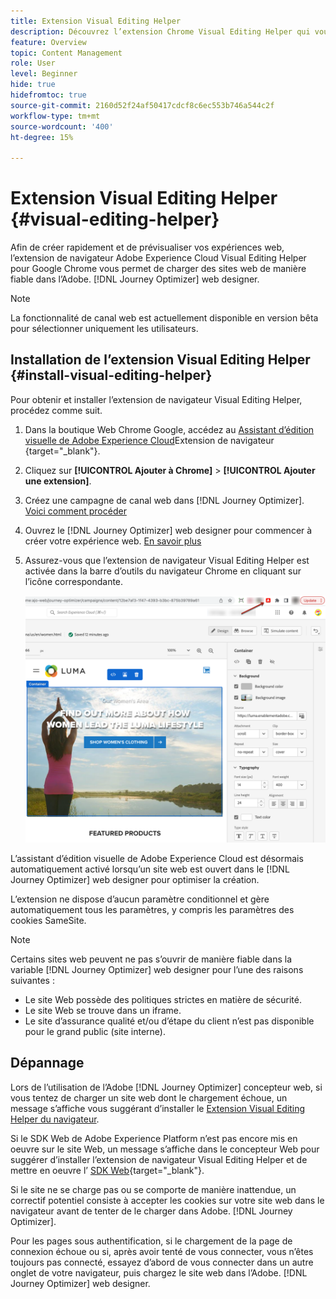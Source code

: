 ```yaml
---
title: Extension Visual Editing Helper
description: Découvrez l’extension Chrome Visual Editing Helper qui vous permet de créer et de prévisualiser des pages web dans Journey Optimizer
feature: Overview
topic: Content Management
role: User
level: Beginner
hide: true
hidefromtoc: true
source-git-commit: 2160d52f24af50417cdcf8c6ec553b746a544c2f
workflow-type: tm+mt
source-wordcount: '400'
ht-degree: 15%

---
```


# Extension Visual Editing Helper {#visual-editing-helper}

Afin de créer rapidement et de prévisualiser vos expériences web, l’extension de navigateur Adobe Experience Cloud Visual Editing Helper pour Google Chrome vous permet de charger des sites web de manière fiable dans l’Adobe. [!DNL Journey Optimizer] web designer.

>[!NOTE]
>
>La fonctionnalité de canal web est actuellement disponible en version bêta pour sélectionner uniquement les utilisateurs.

## Installation de l’extension Visual Editing Helper {#install-visual-editing-helper}

Pour obtenir et installer l’extension de navigateur Visual Editing Helper, procédez comme suit.

1. Dans la boutique Web Chrome Google, accédez au [Assistant d’édition visuelle de Adobe Experience Cloud](https://chrome.google.com/webstore/detail/adobe-experience-cloud-vi/kgmjjkfjacffaebgpkpcllakjifppnca)Extension de navigateur {target=&quot;_blank&quot;}.

1. Cliquez sur **[!UICONTROL Ajouter à Chrome]** > **[!UICONTROL Ajouter une extension]**.

1. Créez une campagne de canal web dans [!DNL Journey Optimizer]. [Voici comment procéder](author-web.md#create-web-campaign)

1. Ouvrez le [!DNL Journey Optimizer] web designer pour commencer à créer votre expérience web. [En savoir plus](author-web.md)

1. Assurez-vous que l’extension de navigateur Visual Editing Helper est activée dans la barre d’outils du navigateur Chrome en cliquant sur l’icône correspondante.

   ![](assets/web-visual-editing-extension.png)

L’assistant d’édition visuelle de Adobe Experience Cloud est désormais automatiquement activé lorsqu’un site web est ouvert dans le [!DNL Journey Optimizer] web designer pour optimiser la création.

L’extension ne dispose d’aucun paramètre conditionnel et gère automatiquement tous les paramètres, y compris les paramètres des cookies SameSite.

>[!NOTE]
>
>Certains sites web peuvent ne pas s’ouvrir de manière fiable dans la variable [!DNL Journey Optimizer] web designer pour l’une des raisons suivantes :
>
> * Le site Web possède des politiques strictes en matière de sécurité.
> * Le site Web se trouve dans un iframe.
> * Le site d’assurance qualité et/ou d’étape du client n’est pas disponible pour le grand public (site interne).


## Dépannage

Lors de l’utilisation de l’Adobe [!DNL Journey Optimizer] concepteur web, si vous tentez de charger un site web dont le chargement échoue, un message s’affiche vous suggérant d’installer le [Extension Visual Editing Helper du navigateur](#install-visual-editing-helper).

Si le SDK Web de Adobe Experience Platform n’est pas encore mis en oeuvre sur le site Web, un message s’affiche dans le concepteur Web pour suggérer d’installer l’extension de navigateur Visual Editing Helper et de mettre en oeuvre l’ [SDK Web](https://experienceleague.adobe.com/docs/platform-learn/implement-web-sdk/overview.html?lang=fr){target=&quot;_blank&quot;}.

Si le site ne se charge pas ou se comporte de manière inattendue, un correctif potentiel consiste à accepter les cookies sur votre site web dans le navigateur avant de tenter de le charger dans Adobe. [!DNL Journey Optimizer].

Pour les pages sous authentification, si le chargement de la page de connexion échoue ou si, après avoir tenté de vous connecter, vous n’êtes toujours pas connecté, essayez d’abord de vous connecter dans un autre onglet de votre navigateur, puis chargez le site web dans l’Adobe. [!DNL Journey Optimizer] web designer.

